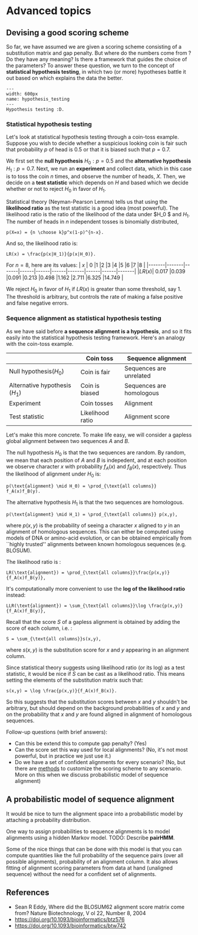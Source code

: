 # Advanced topics

## Devising a good scoring scheme
So far, we have assumed we are given a scoring scheme consisting of a substitution matrix and gap penalty. But where do the numbers come from ? Do they have any meaning? Is there a framework that guides the choice of the parameters?
To answer these question, we turn to the concept of **statistical hypothesis testing**, in which two (or more) hypotheses battle it out based on which explains the data the better. 
```{figure} ./images/hypothesis_testing.png
---
width: 600px
name: hypothesis_testing
---
Hypothesis testing :D.
```


### Statistical hypothesis testing
Let's look at statistical hypothesis testing through a coin-toss example.  
Suppose you wish to decide whether a suspicious looking coin is fair such that probability $p$ of head is 0.5 or that it is biased such that $p=0.7$. 

We first set the **null hypothesis** $H_0: p = 0.5$ and the **alternative hypothesis** $H_1: p =0.7$. 
Next, we run an **experiment** and collect data, which in this case is to toss the coin $n$ times, and observe the number of heads, $X$. 
Then, we decide on a **test statistic** which depends on $H$ and based which we decide whether or not to reject $H_0$ in favor of $H_1$.

Statistical theory (Neyman-Pearson Lemma) tells us that using the **likelihood ratio** as the test statistic is a good idea (most powerful). 
The likelihood ratio is the ratio of the likelihood of the data under $H_0 $ and $H_1$. 
The number of heads in $n$ independent tosses is binomially distributed,
```{math}
p(X=x) = {n \choose k}p^x(1-p)^{n-x}.
```
And so, the likelihood ratio is:
```{math}
LR(x) = \frac{p(x|H_1)}{p(x|H_0)}.
```
For $n=8$, here are its values:
| $x$   | $0$   |$1$    |$2$   |$3$   |$4$   |$5$   |$6$   |$7$   |$8$  |
|-------|-------|-------|------|------|------|-------|------|------|-------|
|$LR(x)$| 0.017 |0.039  |0.091 |0.213 |0.498 |1.162  |2.711 |6.325 |14.749 |

We reject $H_0$ in favor of $H_1$ if $LR(x)$ is greater than some threshold, say 1.
The threshold is arbitrary, but controls the rate of making a false positive and false negative errors.

### Sequence alignment as statistical hypothesis testing
As we have said before **a sequence alignment is a hypothesis**, and so it fits easily into the statistical hypothesis testing framework. Here's an analogy with the coin-toss example.

|                               | Coin toss         | Sequence alignment|
| ------------------------------| ----------------  | ------------------       |
| Null hypothesis($H_0$)        | Coin is fair      | Sequences are unrelated  |
| Alternative hypothesis ($H_1$)| Coin is biased    | Sequences are homologous   |
| Experiment                    |   Coin tosses     | Alignment                |
| Test statistic                | Likelihood ratio  | Alignment score |


Let's make this more concrete. To make life easy, we will consider a gapless global alignment between two sequences $A$ and $B$. 

The null hypothesis $H_0$ is that the two sequences are random. By random, we mean that each position of $A$ and $B$ is indepedent, and at each position we observe character $x$ with probability $f_A(x)$ and $f_B(x)$, respectively. Thus the likelihood of alignment under $H_0$ is:
```{math}
p(\text{alignment} \mid H_0) = \prod_{\text{all columns}} f_A(x)f_B(y).
```

The alternative hypothesis $H_1$ is that the two sequences are homologous. 
```{math}
p(\text{alignment} \mid H_1) = \prod_{\text{all columns}} p(x,y),
```
where $p(x,y)$ is the probability of seeing a character $x$ aligned to $y$ in an alignment of homologous sequences. 
This can either be computed using models of DNA or amino-acid evolution, or can be obtained empirically from ``highly trusted'' alignments between known homologous sequences (e.g. BLOSUM).

The likelihood ratio is :
```{math}
LR(\text{alignment}) = \prod_{\text{all columns}}\frac{p(x,y)}{f_A(x)f_B(y)},
```
It's computationally more convenient to use the **log of the likelihood ratio** instead:
```{math}
LLR(\text{alignment}) = \sum_{\text{all columns}}\log \frac{p(x,y)}{f_A(x)f_B(y)},
```

Recall that the score $S$ of a gapless alignment is obtained by adding the score of each column, i.e. :
```{math}
S = \sum_{\text{all columns}}s(x,y),
```
where $s(x,y)$ is the substitution score for $x$ and $y$ appearing in an alignment column.

Since statistical theory suggests using likelihood ratio (or its log) as a test statistic, it would be nice if $S$ can be cast as a likelihood ratio. This means setting the elements of the substitution matrix such that:
```{math}
s(x,y) = \log \frac{p(x,y)}{f_A(x)f_B(x)}.
```
So this suggests that the substitution scores between $x$ and $y$ shouldn't be arbitrary, but  should depend on the background probabilities of $x$ and $y$ and on the probability that $x$ and $y$ are found aligned in alignment of homologous sequences.

Follow-up questions (with brief answers):
- Can this be extend this to compute gap penalty? (Yes)
- Can the score set this way used for local alignments? (No, it's not most powerful, but in practice we just use it.)
- Do we have a set of confident alignments for every scenario? (No, but there are [methods](https://academic.oup.com/bioinformatics/article-lookup/doi/10.1093/bioinformatics/btw742) to customize the scoring scheme to any scenario. More on this when we discuss probabilistic model of sequence alignment)


## A probabilistic model of sequence alignment
It would be nice to turn the alignment space into a probabilistic model by attaching a probability distribution. 

One way to assign probabilities to sequence alignments is to model alignments using a hidden Markov model. 
TODO: Describe **pairHMM**.

Some of the nice things that can be done with this model is that you can compute quantities like the full probability of the sequence pairs (over all possible alignments), probability of an alignment column. It also allows fitting of alignment scoring parameters from data at hand (unaligned sequence) without the need for a confident set of alignments.

## References
- Sean R Eddy, Where did the BLOSUM62 alignment score matrix come from? Nature Biotechnology, V ol 22, Number 8, 2004
- https://doi.org/10.1093/bioinformatics/btz576
- https://doi.org/10.1093/bioinformatics/btw742